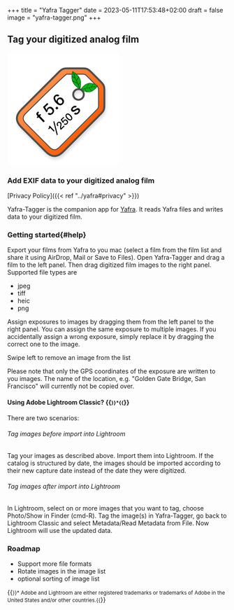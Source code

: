 +++
title = "Yafra Tagger"
date =  2023-05-11T17:53:48+02:00
draft = false
image = "yafra-tagger.png"
+++

## Tag your digitized analog film

![](yafra-tagger.png)

### Add EXIF data to your digitized analog film

[Privacy Policy]({{< ref "../yafra#privacy" >}})


Yafra-Tagger is the companion app for [Yafra](/yafra). It reads Yafra files and writes data to your digitized film. 

### Getting started{#help}
Export your films from Yafra to you mac (select a film from the film list and share it using AirDrop, Mail or Save to Files). Open Yafra-Tagger and drag a film to the left panel. Then drag digitized film images to the right panel. Supported file types are
- jpeg
- tiff
- heic
- png

Assign exposures to images by dragging them from the left panel to the right panel. You can assign the same exposure to multiple images. If you accidentally assign a wrong exposure, simply replace it by dragging the correct one to the image.

Swipe left to remove an image from the list

Please note that only the GPS coordinates of the exposure are written to you images. The name of the location, e.g. "Golden Gate Bridge, San Francisco" will currently not be copied over.

#### Using Adobe Lightroom Classic? {{<small>}}*{{</small>}}
There are two scenarios:
###### Tag images before import into Lightroom
Tag your images as described above. Import them into Lightroom. If the catalog is structured by date, the images should be imported according to their new capture date instead of the date they were digitized.
###### Tag images after import into Lightroom
In Lightroom, select on or more images that you want to tag, choose Photo/Show in Finder (cmd-R). Tag the image(s) in Yafra-Tagger, go back to Lightroom Classic and select Metadata/Read Metadata from File. Now Lightroom will use the updated data.

### Roadmap
- Support more file formats
- Rotate images in the image list
- optional sorting of image list


{{<small>}}* Adobe and Lightroom are either registered trademarks or trademarks of Adobe in the United States and/or other countries.{{</small>}}